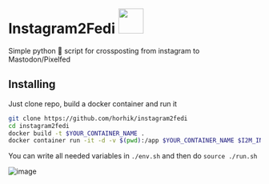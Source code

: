 # Instagram2Fedi <span><img width="50px" src="https://upload.wikimedia.org/wikipedia/commons/9/93/Fediverse_logo_proposal.svg"></span>

Simple python 🐍 script for crossposting from instagram to Mastodon/Pixelfed

## Installing

Just clone repo, build a docker container and run it

``` bash
git clone https://github.com/horhik/instagram2fedi
cd instagram2fedi
docker build -t $YOUR_CONTAINER_NAME .
docker container run -it -d -v $(pwd):/app $YOUR_CONTAINER_NAME $I2M_INSTAGRAM_USER $I2M_INSTANCE $I2M_TOKEN
```

You can write all needed variables in `./env.sh` and then do `source ./run.sh`


![image](https://user-images.githubusercontent.com/46262811/131577640-a3103ff2-af37-422d-96f1-60f1acdef939.png)



